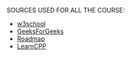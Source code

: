 
SOURCES USED FOR ALL THE COURSE:
- [w3school](https://www.w3schools.com)
- [GeeksForGeeks](https://www.geeksforgeeks.org)
- [Roadmap](https://roadmap.sh)
- [LearnCPP](https://www.learncpp.com)
